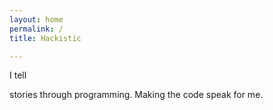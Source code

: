 ```yaml
---
layout: home
permalink: /
title: Hackistic

---
```

I tell 

stories through programming.  Making the code speak for me.